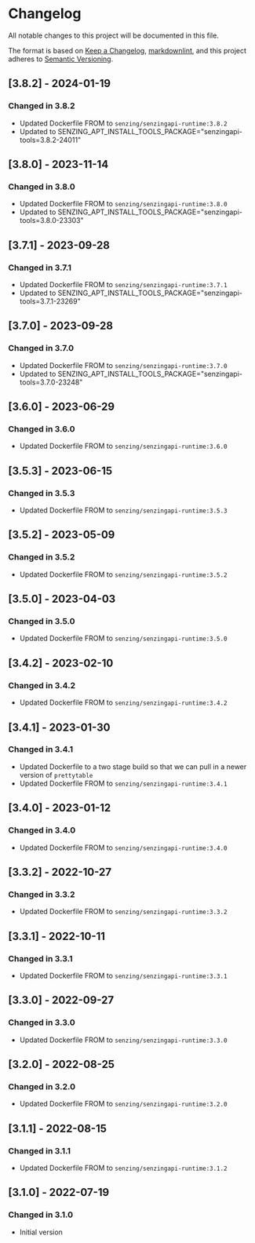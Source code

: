 # Changelog

All notable changes to this project will be documented in this file.

The format is based on [Keep a Changelog](https://keepachangelog.com/en/1.0.0/),
[markdownlint](https://dlaa.me/markdownlint/),
and this project adheres to [Semantic Versioning](https://semver.org/spec/v2.0.0.html).


## [3.8.2] - 2024-01-19

### Changed in 3.8.2

- Updated Dockerfile FROM to `senzing/senzingapi-runtime:3.8.2`
- Updated to SENZING_APT_INSTALL_TOOLS_PACKAGE="senzingapi-tools=3.8.2-24011"

## [3.8.0] - 2023-11-14

### Changed in 3.8.0

- Updated Dockerfile FROM to `senzing/senzingapi-runtime:3.8.0`
- Updated to SENZING_APT_INSTALL_TOOLS_PACKAGE="senzingapi-tools=3.8.0-23303"

## [3.7.1] - 2023-09-28

### Changed in 3.7.1

- Updated Dockerfile FROM to `senzing/senzingapi-runtime:3.7.1`
- Updated to SENZING_APT_INSTALL_TOOLS_PACKAGE="senzingapi-tools=3.7.1-23269"

## [3.7.0] - 2023-09-28

### Changed in 3.7.0

- Updated Dockerfile FROM to `senzing/senzingapi-runtime:3.7.0`
- Updated to SENZING_APT_INSTALL_TOOLS_PACKAGE="senzingapi-tools=3.7.0-23248"

## [3.6.0] - 2023-06-29

### Changed in 3.6.0

- Updated Dockerfile FROM to `senzing/senzingapi-runtime:3.6.0`

## [3.5.3] - 2023-06-15

### Changed in 3.5.3

- Updated Dockerfile FROM to `senzing/senzingapi-runtime:3.5.3`

## [3.5.2] - 2023-05-09

### Changed in 3.5.2

- Updated Dockerfile FROM to `senzing/senzingapi-runtime:3.5.2`

## [3.5.0] - 2023-04-03

### Changed in 3.5.0

- Updated Dockerfile FROM to `senzing/senzingapi-runtime:3.5.0`

## [3.4.2] - 2023-02-10

### Changed in 3.4.2

- Updated Dockerfile FROM to `senzing/senzingapi-runtime:3.4.2`

## [3.4.1] - 2023-01-30

### Changed in 3.4.1

- Updated Dockerfile to a two stage build so that we can pull in a newer version of `prettytable`
- Updated Dockerfile FROM to `senzing/senzingapi-runtime:3.4.1`

## [3.4.0] - 2023-01-12

### Changed in 3.4.0

- Updated Dockerfile FROM to `senzing/senzingapi-runtime:3.4.0`

## [3.3.2] - 2022-10-27

### Changed in 3.3.2

- Updated Dockerfile FROM to `senzing/senzingapi-runtime:3.3.2`

## [3.3.1] - 2022-10-11

### Changed in 3.3.1

- Updated Dockerfile FROM to `senzing/senzingapi-runtime:3.3.1`

## [3.3.0] - 2022-09-27

### Changed in 3.3.0

- Updated Dockerfile FROM to `senzing/senzingapi-runtime:3.3.0`

## [3.2.0] - 2022-08-25

### Changed in 3.2.0

- Updated Dockerfile FROM to `senzing/senzingapi-runtime:3.2.0`

## [3.1.1] - 2022-08-15

### Changed in 3.1.1

- Updated Dockerfile FROM to `senzing/senzingapi-runtime:3.1.2`

## [3.1.0] - 2022-07-19

### Changed in 3.1.0

- Initial version
